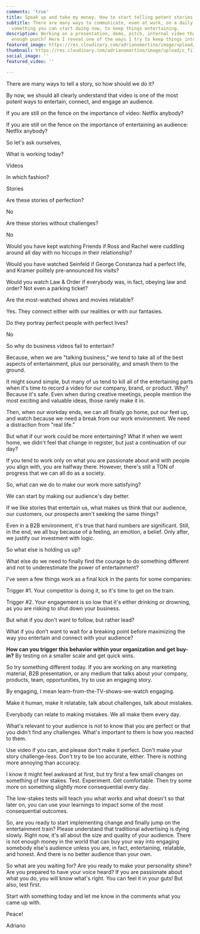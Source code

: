 ```yaml
---
comments: 'true'
title: Speak up and take my money. How to start telling potent stories.
subtitle: There are many ways to communicate, even at work, on a daily basis. Here’s
  something you can start doing now, to keep things entertaining.
description: Working on a presentation, demo, pitch, internal video that doesn’t have
  enough punch? Here I reveal one of the ways I try to keep things interesting.
featured_image: https://res.cloudinary.com/adrianomartino/image/upload/c_limit,q_60,w_1500/adrianomartinocom/Adriano_Martino_Hey.jpg
thumbnail: https://res.cloudinary.com/adrianomartino/image/upload/c_fill,g_xy_center,h_325,q_60,w_650/adrianomartinocom/Adriano_Martino_Hey.jpg
social_image: ''
featured_video: ''

---
```

There are many ways to tell a story, so how should we do it?

By now, we should all clearly understand that video is one of the most potent ways to entertain, connect, and engage an audience.

If you are still on the fence on the importance of video: Netflix anybody?

If you are still on the fence on the importance of entertaining an audience: Netflix anybody?

So let's ask ourselves,

What is working today?

Videos

In which fashion?

Stories

Are these stories of perfection?

No

Are these stories without challenges?

No

Would you have kept watching Friends if Ross and Rachel were cuddling around all day with no hiccups in their relationship?

Would you have watched Seinfeld if George Constanza had a perfect life, and Kramer politely pre-announced his visits?

Would you watch Law & Order if everybody was, in fact, obeying law and order? Not even a parking ticket?

Are the most-watched shows and movies relatable?

Yes. They connect either with our realities or with our fantasies.

Do they portray perfect people with perfect lives?

No

  
So why do business videos fail to entertain?

  
Because, when we are "talking business," we tend to take all of the best aspects of entertainment, plus our personality, and smash them to the ground.

  
It might sound simple, but many of us tend to kill all of the entertaining parts when it's time to record a video for our company, brand, or product. Why? Because it's safe. Even when during creative meetings, people mention the most exciting and valuable ideas, those rarely make it in.

  
Then, when our workday ends, we can all finally go home, put our feet up, and watch <fill in the blank entertaining show> because we need a break from our work environment. We need a distraction from "real life."

But what if our work could be more entertaining? What if when we went home, we didn't feel that change in register, but just a continuation of our day?

If you tend to work only on what you are passionate about and with people you align with, you are halfway there. However, there's still a TON of progress that we can all do as a society.

So, what can we do to make our work more satisfying?

We can start by making our audience's day better.

If we like stories that entertain us, what makes us think that our audience, our customers, our prospects aren't seeking the same things?

  
Even in a B2B environment, it's true that hard numbers are significant. Still, in the end, we all buy because of a feeling, an emotion, a belief. Only after, we justify our investment with logic.

  
So what else is holding us up?

What else do we need to finally find the courage to do something different and not to underestimate the power of entertainment?

  
I've seen a few things work as a final kick in the pants for some companies:

  
Trigger #1. Your competitor is doing it, so it's time to get on the train.

  
Trigger #2. Your engagement is so low that it's either drinking or drowning, as you are risking to shut down your business.

  
But what if you don't want to follow, but rather lead?

  
What if you don't want to wait for a breaking point before maximizing the way you entertain and connect with your audience?

  
**How can you trigger this behavior within your organization and get buy-in?** By testing on a smaller scale and get quick wins.

  
So try something different today. If you are working on any marketing material, B2B presentation, or any medium that talks about your company, products, team, opportunities, try to use an engaging story.

  
By engaging, I mean learn-from-the-TV-shows-we-watch engaging.

  
Make it human, make it relatable, talk about challenges, talk about mistakes.

  
Everybody can relate to making mistakes. We all make them every day.

  
What's relevant to your audience is not to know that you are perfect or that you didn't find any challenges. What's important to them is how you reacted to them.

  
Use video if you can, and please don't make it perfect. Don't make your story challenge-less. Don't try to be too accurate, either. There is nothing more annoying than accuracy.

  
I know it might feel awkward at first, but try first a few small changes on something of low stakes. Test. Experiment. Get comfortable. Then try some more on something slightly more consequential every day.

  
The low-stakes tests will teach you what works and what doesn't so that later on, you can use your learnings to impact some of the most consequential outcomes.

  
So, are you ready to start implementing change and finally jump on the entertainment train? Please understand that traditional advertising is dying slowly. Right now, it's all about the size and quality of your audience. There is not enough money in the world that can buy your way into engaging somebody else's audience unless you are, in fact, entertaining, relatable, and honest. And there is no better audience than your own.

  
So what are you waiting for? Are you ready to make your personality shine? Are you prepared to have your voice heard? If you are passionate about what you do, you will know what's right. You can feel it in your guts! But also, test first.

  
Start with something today and let me know in the comments what you came up with.

  
Peace!

Adriano